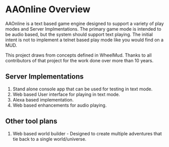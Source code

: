 # AAOnline Overview
AAOnline is a text based game engine designed to support a variety of play modes and Server Implmentations. 
The primary game mode is intended to be audio based, but the system should support text playing.  The initial 
intent is not to implement a telnet based play mode like you would find on a MUD.  

This project draws from concepts defined in WheelMud.  Thanks to all contributors of that project for the
work done over more than 10 years.


## Server Implementations

1. Stand alone console app that can be used for testing in text mode.  
2. Web based User interface for playing in text mode.
3. Alexa based implementation.
4. Web based enhancements for audio playing.

## Other tool plans

1. Web based world builder - Designed to create multiple adventures that tie back to a single world/universe.



